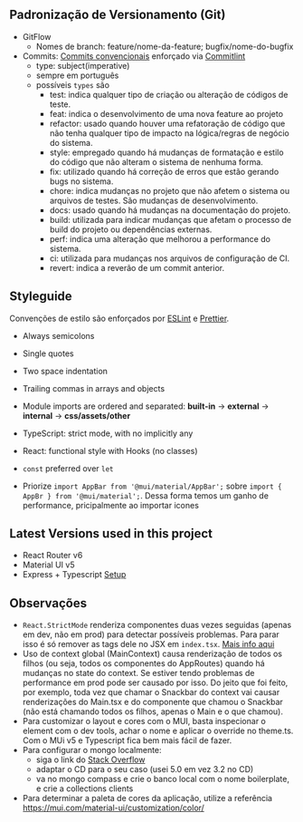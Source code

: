 ## Padronização de Versionamento (Git)

- GitFlow
    - Nomes de branch: feature/nome-da-feature; bugfix/nome-do-bugfix
- Commits: [Commits convencionais](https://medium.com/linkapi-solutions/conventional-commits-pattern-3778d1a1e657) enforçado via [Commitlint](https://commitlint.js.org/#/)
    - type: subject(imperative)
    - sempre em português
    - possíveis `types` são
        - test: indica qualquer tipo de criação ou alteração de códigos de teste. 
        - feat: indica o desenvolvimento de uma nova feature ao projeto
        - refactor: usado quando houver uma refatoração de código que não tenha qualquer tipo de impacto na lógica/regras de negócio do sistema. 
        - style: empregado quando há mudanças de formatação e estilo do código que não alteram o sistema de nenhuma forma.
        - fix: utilizado quando há correção de erros que estão gerando bugs no sistema.
        - chore: indica mudanças no projeto que não afetem o sistema ou arquivos de testes. São mudanças de desenvolvimento.
        - docs: usado quando há mudanças na documentação do projeto.
        - build: utilizada para indicar mudanças que afetam o processo de build do projeto ou dependências externas.
        - perf: indica uma alteração que melhorou a performance do sistema.
        - ci: utilizada para mudanças nos arquivos de configuração de CI.
        - revert: indica a reverão de um commit anterior.

## Styleguide

Convenções de estilo são enforçados por [ESLint](.eslintrc.js) e [Prettier](.prettierrc).

- Always semicolons
- Single quotes
- Two space indentation
- Trailing commas in arrays and objects
- Module imports are ordered and separated: **built-in** -> **external** -> **internal** -> **css/assets/other**
- TypeScript: strict mode, with no implicitly any
- React: functional style with Hooks (no classes)
- `const` preferred over `let`

- Priorize `import AppBar from '@mui/material/AppBar';` sobre `import { AppBr } from '@mui/material';`. Dessa forma temos
um ganho de performance, pricipalmente ao importar icones

<!-- Falta atualizar as duas seções abaixo -->

## Latest Versions used in this project

- React Router v6
- Material UI v5
- Express + Typescript [Setup](https://blog.logrocket.com/how-to-set-up-node-typescript-express/)

## Observações

- `React.StrictMode` renderiza componentes duas vezes seguidas (apenas em dev, não em prod) para detectar possíveis problemas.
Para parar isso é só remover as tags dele no JSX em `index.tsx`. [Mais info aqui](https://stackoverflow.com/a/61897567/16855638)
- Uso de context global (MainContext) causa renderização de todos os filhos (ou seja, todos os componentes do AppRoutes) quando há mudanças no state do context. Se estiver tendo problemas de performance em prod pode ser causado por isso. Do jeito que foi feito, por exemplo, toda vez que chamar o Snackbar do context vai causar renderizações do Main.tsx e do componente que chamou o Snackbar (não está chamando todos os filhos, apenas o Main e o que chamou).
- Para customizar o layout e cores com o MUI, basta inspecionar o element com o dev tools, achar o nome e aplicar o override no theme.ts. Com o MUi v5 e Typescript fica bem mais fácil de fazer.
- Para configurar o mongo localmente: 
  - siga o link do [Stack Overflow](https://stackoverflow.com/a/37548118/16855638)
  - adaptar o CD para o seu caso (usei 5.0 em vez 3.2 no CD)
  - va no mongo compass e crie o banco local com o nome boilerplate, e crie a collections clients
- Para determinar a paleta de cores da aplicação, utilize a referência https://mui.com/material-ui/customization/color/ 
